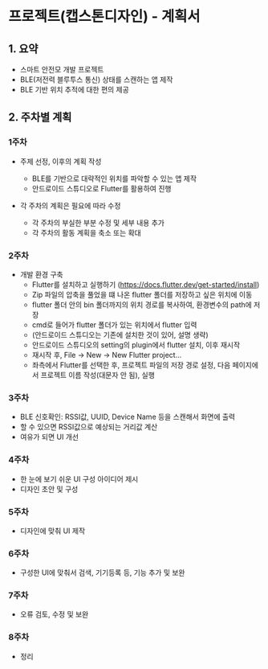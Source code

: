 # 프로젝트(캡스톤디자인) - 계획서
## 1. 요약
- 스마트 안전모 개발 프로젝트
- BLE(저전력 블루투스 통신) 상태를 스캔하는 앱 제작
- BLE 기반 위치 추적에 대한 편의 제공


  
## 2. 주차별 계획
### 1주차
- 주제 선정, 이후의 계획 작성
    - BLE를 기반으로 대략적인 위치를 파악할 수 있는 앱 제작
    - 안드로이드 스튜디오로 Flutter를 활용하여 진행
      
- 각 주차의 계획은 필요에 따라 수정
    - 각 주차의 부실한 부분 수정 및 세부 내용 추가
    - 각 주차의 활동 계획을 축소 또는 확대


### 2주차
- 개발 환경 구축
    - Flutter를 설치하고 실행하기
      (https://docs.flutter.dev/get-started/install)
    - Zip 파일의 압축을 풀었을 떄 나온 flutter 폴더를 저장하고 싶은 위치에 이동
    - flutter 폴더 안의 bin 폴더까지의 위치 경로를 복사하여, 환경변수의 path에 저장
    - cmd로 들어가 flutter 폴더가 있는 위치에서 flutter 입력
    - (안드로이드 스튜디오는 기존에 설치한 것이 있어, 설명 생략)
    - 안드로이드 스튜디오의 setting의 plugin에서 flutter 설치, 이후 재시작
    - 재시작 후, File -> New -> New Flutter project...
    - 좌측에서 Flutter를 선택한 후, 프로젝트 파일의 저장 경로 설정, 다음 페이지에서 프로젝트 이름 작성(대문자 안 됨), 실행

 
### 3주차
- BLE 신호확인: RSSI값, UUID, Device Name 등을 스캔해서 화면에 출력
- 할 수 있으면 RSSI값으로 예상되는 거리값 계산
- 여유가 되면 UI 개선

### 4주차
- 한 눈에 보기 쉬운 UI 구성 아이디어 제시
- 디자인 초안 및 구성 

### 5주차
- 디자인에 맞춰 UI 제작

### 6주차
- 구성한 UI에 맞춰서 검색, 기기등록 등, 기능 추가 및 보완

### 7주차
- 오류 검토, 수정 및 보완

### 8주차
- 정리
